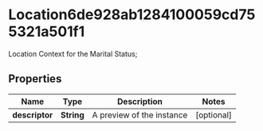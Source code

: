 

# Location6de928ab1284100059cd755321a501f1

Location Context for the Marital Status;

## Properties

| Name | Type | Description | Notes |
|------------ | ------------- | ------------- | -------------|
|**descriptor** | **String** | A preview of the instance |  [optional] |



